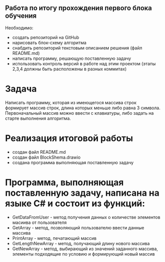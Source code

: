 ## Работа по итогу прохождения первого блока обучения
Необходимо:
- создать репозиторий на GitHub
- нарисовать блок-схему алгоритма
- снабдить репозиторий текстовым описанием решения (файл README.md)
- написать программу, решающую поставленную задачу
- использовать контроль версий в работе над этим проектом (этапы 2,3,4 должны быть расположены в разных коммитах)

# Задача
Написать программу, которая из имеющегося массива строк формирует массив строк, длина которых меньше либо равна 3 символа. Первоначальный массив можно ввести с клавиатуры, либо задать на старте выполнения алгоритма. 

# Реализация итоговой работы
- создан файл README.md
- создан файл BlockShema.drawio
- создана программа выполняющая поставленную задачу

# Программа, выполняющая поставленную задачу, написана на языке C# и состоит из функций:
- GetDataFromUser - метод получения данных о количестве элементов масиива от пользователя
- GetArray - метод, позволяющий пользователю ввести данные массива
- PrintArray - метод, печатающий массив
- GetLengthNewArray - метод, получающий длину нового массива
- GetNewArray - метод, выбирающий из значений заданного массива, элементы подходящие по условию и формирующий новый массив